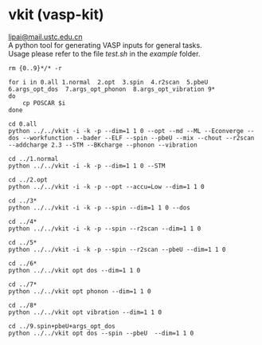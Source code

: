 # vkit (vasp-kit)
lipai@mail.ustc.edu.cn  
A python tool for generating VASP inputs for general tasks.  
Usage please refer to the file *test.sh* in the *example* folder.

```
rm {0..9}*/* -r

for i in 0.all 1.normal  2.opt  3.spin  4.r2scan  5.pbeU  6.args_opt_dos  7.args_opt_phonon  8.args_opt_vibration 9*
do
    cp POSCAR $i
done

cd 0.all
python ../../vkit -i -k -p --dim=1 1 0 --opt --md --ML --Econverge --dos --workfunction --bader --ELF --spin --pbeU --mix --chout --r2scan --addcharge 2.3 --STM --BKcharge --phonon --vibration

cd ../1.normal
python ../../vkit -i -k -p --dim=1 1 0 --STM

cd ../2.opt
python ../../vkit -i -k -p --opt --accu=Low --dim=1 1 0

cd ../3*
python ../../vkit -i -k -p --spin --dim=1 1 0 --dos

cd ../4*
python ../../vkit -i -k -p --spin --r2scan --dim=1 1 0

cd ../5*
python ../../vkit -i -k -p --spin --r2scan --pbeU --dim=1 1 0

cd ../6*
python ../../vkit opt dos --dim=1 1 0

cd ../7*
python ../../vkit opt phonon --dim=1 1 0

cd ../8*
python ../../vkit opt vibration --dim=1 1 0

cd ../9.spin+pbeU+args_opt_dos
python ../../vkit opt dos --spin --pbeU  --dim=1 1 0
```
